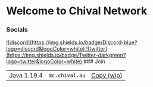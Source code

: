 

# Welcome to Chival Network

### Socials
<a href="https%3A%2F%2Fdiscord.gg%2F4XvQQs7zF8">
![discord](https://img.shields.io/badge/Discord-blue?logo=discord&logoColor=white)
</a><a href="https%3A%2F%2Ftwitter.com%2FChivalNetwork">
![twitter](https://img.shields.io/badge/Twitter-darkgreen?logo=twitter&logoColor=white)
</a>
### Join
<table>
<tr><td>Java 1.19.4</td><td><code>mc.chival.au</code></td><td><a href="#">Copy (wip)</a></td></tr>
